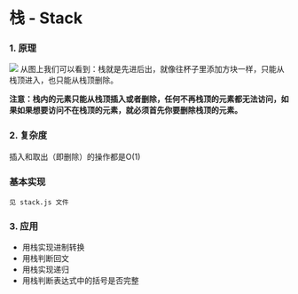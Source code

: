 
# 栈 - Stack
### 1. 原理
![](https://user-gold-cdn.xitu.io/2019/10/16/16dd4b16fe960e6d?w=1146&h=694&f=png&s=241944)
从图上我们可以看到：栈就是先进后出，就像往杯子里添加方块一样，只能从栈顶进入，也只能从栈顶删除。

<b>
注意：栈内的元素只能从栈顶插入或者删除，任何不再栈顶的元素都无法访问，如果如果想要访问不在栈顶的元素，就必须首先你要删除栈顶的元素。
</b>

### 2. 复杂度
插入和取出（即删除）的操作都是O(1)

### 基本实现
```
见 stack.js 文件
```
### 3. 应用
*  用栈实现进制转换
*  用栈判断回文
*  用栈实现递归
*  用栈判断表达式中的括号是否完整
